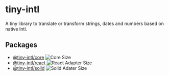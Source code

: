 # tiny-intl

A tiny library to translate or transform strings, dates and numbers based on native Intl.

## Packages

- [@tiny-intl/core](./packages/core) ![Core Size](https://deno.bundlejs.com/badge?q=@tiny-intl/core&treeshake=%5B*%5D)
- [@tiny-intl/react](./packages/react) ![React Adapter Size](https://deno.bundlejs.com/badge?q=@tiny-intl/react&treeshake=%5B%7B+Translate+%7D%5D&config=%7B%22esbuild%22:%7B%22external%22:%5B%22react%22,%22react-dom%22,%22react-jsx-runtime%22%5D%7D%7D)
- [@tiny-intl/solid](./packages/solid) ![Solid Adater Size](https://deno.bundlejs.com/badge?q=@tiny-intl/solid-js&treeshake=%5B%7B+Translate+%7D%5D&config=%7B%22esbuild%22:%7B%22external%22:%5B%22solid-js%22%5D%7D%7D)
